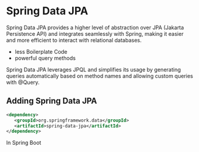 # Spring Data JPA

Spring Data JPA provides a higher level of abstraction over JPA (Jakarta Persistence API) and integrates seamlessly with Spring, making it easier and more efficient to interact with relational databases.

- less Boilerplate Code
- powerful query methods

Spring Data JPA leverages JPQL and simplifies its usage by generating queries automatically based on method names and allowing custom queries with @Query.

## Adding Spring Data JPA

```xml
<dependency>
   <groupId>org.springframework.data</groupId>
   <artifactId>spring-data-jpa</artifactId>
</dependency>
```

In Spring Boot

```xml

```
